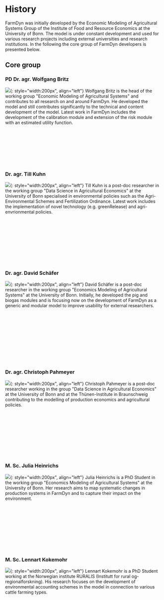 # History

FarmDyn was initially developed by the Economic Modeling of Agricultural Systems Group of the Institute of Food and Resource Economics at the University of Bonn. The model is under constant development and used for various research projects including external universities and research institutions. In the following the core group of FarmDyn developers is presented below.


## Core group

### PD Dr. agr. Wolfgang Britz
![](../media/Team/britz.jpg){: style="width:200px", align="left"}
Wolfgang Britz is the head of the working group "Economic Modeling of Agricultural Systems" and contributes to all research on and around FarmDyn. He developed the model and still contributes significantly to the technical and content development of the model. Latest work in FarmDyn includes the development of the calibration module and extension of the risk module with an estimated utility function.

&nbsp;

&nbsp;

&nbsp;  

&nbsp;  


### Dr. agr. Till Kuhn
![](../media/Team/kuhn.jpg){: style="width:200px", align="left"}
Till Kuhn is a post-doc researcher in the working group "Data Science in Agricultural Economics" at the University of Bonn specialised in environmental policies such as the Agri-Environmental Schemes and Fertilization Ordinance. Latest work includes the implementation of novel technology (e.g. greenRelease) and agri-envrionmental policies.
&nbsp;

&nbsp;

&nbsp;

&nbsp;  

&nbsp;  

&nbsp;  


### Dr. agr. David Schäfer
![](../media/Team/schaefer.jpg){: style="width:200px", align="left"}
David Schäfer is a post-doc researcher in the working group "Economics Modeling of Agricultural Systems" at the University of Bonn. Initially, he developed the pig and biogas modules and is focusing now on the development of FarmDyn as a generic and modular model to improve usability for external researchers.  
&nbsp;

&nbsp;

&nbsp;

&nbsp;  

&nbsp;  

&nbsp;  


### Dr. agr. Christoph Pahmeyer
![](../media/Team/pahmeyer.png){: style="width:200px", align="left"}
Christoph Pahmeyer is a post-doc researcher working in the group "Data Science in Agricultural Economics" at the University of Bonn and at the Thünen-Institute in Braunschweig contributing to the modelling of production economics and agricultural policies.
&nbsp;

&nbsp;

&nbsp;

&nbsp;  

&nbsp;  

&nbsp;


### M. Sc. Julia Heinrichs
![](../media/Team/heinrichs.jpg){: style="width:200px", align="left"}
Julia Heinrichs is a PhD Student in the working group "Economics Modeling of Agricultural Systems" at the University of Bonn. Her research aims to map systematic changes in production systems in FarmDyn and to capture their impact on the environment.
&nbsp;

&nbsp;

&nbsp;

&nbsp;  

&nbsp;  

&nbsp;


### M. Sc. Lennart Kokemohr
![](../media/Team/kokemohr.jpg){: style="width:200px", align="left"}
Lennart Kokemohr is a PhD Student working at the Norwegian institute RURALIS (Institutt for rural og- regionalforskning). His research focuses on the development of environmental accounting schemes in the model in connection to various cattle farming types.

&nbsp;

&nbsp;

&nbsp;

&nbsp;  

&nbsp;  

&nbsp;

&nbsp;
